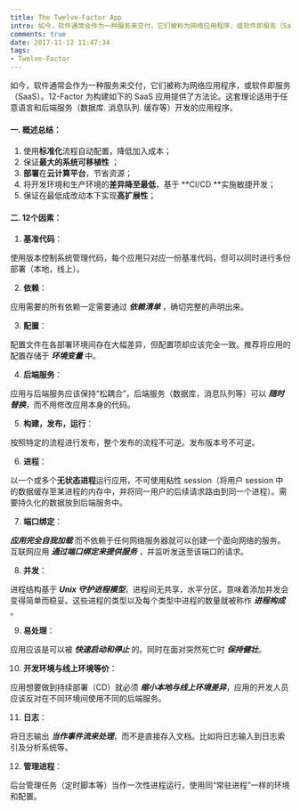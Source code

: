 ```yaml
---
title: The Twelve-Factor App
intro: 如今，软件通常会作为一种服务来交付，它们被称为网络应用程序，或软件即服务（SaaS）。12-Factor 为构建如下的 SaaS 应用提供了方法论。这套理论适用于任意语言和后端服务（数据库. 消息队列. 缓存等）开发的应用程序。 
comments: true
date: 2017-11-12 11:47:34
tags:
- Twelve-Factor
---
```


如今，软件通常会作为一种服务来交付，它们被称为网络应用程序，或软件即服务（SaaS）。12-Factor 为构建如下的 SaaS 应用提供了方法论。这套理论适用于任意语言和后端服务（数据库. 消息队列. 缓存等）开发的应用程序。 

#### 一. 概述总结：

 1. 使用**标准化**流程自动配置，降低加入成本； 
 2. 保证**最大的系统可移植性** ；
 3. **部署**在**云计算平台**，节省资源； 
 4. 将开发环境和生产环境的**差异降至最低**，基于 **CI/CD **实施敏捷开发；
 5. 保证在最低成改动本下实现**高扩展性**；


 #### 二. 12个因素：

1. **基准代码**：

使用版本控制系统管理代码，每个应用只对应一份基准代码，但可以同时进行多份部署（本地，线上）。 

2. **依赖**：

应用需要的所有依赖一定需要通过 ***依赖清单*** ，确切完整的声明出来。
 
3. **配置**：

配置文件在各部署环境间存在大幅差异，但配置项却应该完全一致。推荐将应用的配置存储于 ***环境变量*** 中。 

4. **后端服务**：

应用与后端服务应该保持“松耦合”，后端服务（数据库，消息队列等）可以 ***随时替换***，而不用修改应用本身的代码。 

5. **构建，发布，运行**：

按照特定的流程进行发布，整个发布的流程不可逆。发布版本号不可逆。 

6. **进程**：

以一个或多个**无状态进程**运行应用，不可使用粘性 session（将用户 session 中的数据缓存至某进程的内存中，并将同一用户的后续请求路由到同一个进程）。需要持久化的数据放到后端服务中。 

7. **端口绑定**：

***应用完全自我加载*** 而不依赖于任何网络服务器就可以创建一个面向网络的服务。互联网应用 ***通过端口绑定来提供服务*** ，并监听发送至该端口的请求。 

8. **并发**：

进程结构基于 ***Unix 守护进程模型***，进程间无共享，水平分区。意味着添加并发会变得简单而稳妥。这些进程的类型以及每个类型中进程的数量就被称作 ***进程构成*** 。 

9. **易处理**：

应用应该是可以被 ***快速启动和停止*** 的。同时在面对突然死亡时 ***保持健壮***。 

10. **开发环境与线上环境等价**：

应用想要做到持续部署（CD）就必须 ***缩小本地与线上环境差异***，应用的开发人员应该反对在不同环境间使用不同的后端服务。 

11. **日志**：

将日志输出 ***当作事件流来处理***，而不是直接存入文档。比如将日志输入到日志索引及分析系统等。 

12. **管理进程**：

后台管理任务（定时脚本等）当作一次性进程运行，使用同“常驻进程”一样的环境和配置。 

